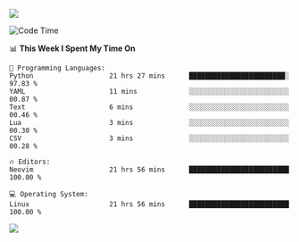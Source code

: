 <!-- [![Top Langs](https://github-readme-stats.vercel.app/api/top-langs/?username=gagahsyuja&theme=dracula&hide_border=true&border_radius=7)](https://github.com/anuraghazra/github-readme-stats) -->

![](https://komarev.com/ghpvc/?username=gagahsyuja&color=orange&style=pixel)

<!--START_SECTION:waka-->
![Code Time](http://img.shields.io/badge/Code%20Time-1%2C457%20hrs%2026%20mins-blue)

📊 **This Week I Spent My Time On** 

```text
💬 Programming Languages: 
Python                   21 hrs 27 mins      ████████████████████████░   97.83 % 
YAML                     11 mins             ░░░░░░░░░░░░░░░░░░░░░░░░░   00.87 % 
Text                     6 mins              ░░░░░░░░░░░░░░░░░░░░░░░░░   00.46 % 
Lua                      3 mins              ░░░░░░░░░░░░░░░░░░░░░░░░░   00.30 % 
CSV                      3 mins              ░░░░░░░░░░░░░░░░░░░░░░░░░   00.28 % 

🔥 Editors: 
Neovim                   21 hrs 56 mins      █████████████████████████   100.00 % 

💻 Operating System: 
Linux                    21 hrs 56 mins      █████████████████████████   100.00 % 
```


<!--END_SECTION:waka-->

![](https://hit.yhype.me/github/profile?account_id=96577465)
